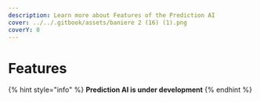 ```yaml
---
description: Learn more about Features of the Prediction AI
cover: ../../.gitbook/assets/baniere 2 (16) (1).png
coverY: 0
---
```


# Features

{% hint style="info" %}
**Prediction AI is under development**
{% endhint %}
